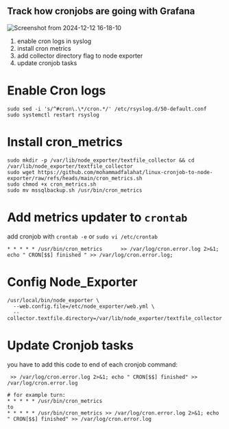 ## Track how cronjobs are going with Grafana 

![Screenshot from 2024-12-12 16-18-10](https://github.com/user-attachments/assets/204d874d-bd36-4a78-a18a-1b69448d72e1)

1. enable cron logs in syslog
2. install cron metrics
3. add collector directory flag to node exporter
4. update cronjob tasks

# Enable Cron logs
```
sudo sed -i 's/^#cron\.\*/cron.*/' /etc/rsyslog.d/50-default.conf
sudo systemctl restart rsyslog
```

# Install cron_metrics
```
sudo mkdir -p /var/lib/node_exporter/textfile_collector && cd /var/lib/node_exporter/textfile_collector
sudo wget https://github.com/mohammadfalahat/linux-cronjob-to-node-exporter/raw/refs/heads/main/cron_metrics.sh
sudo chmod +x cron_metrics.sh
sudo mv mssqlbackup.sh /usr/bin/cron_metrics
```

# Add metrics updater to `crontab`
add cronjob with `crontab -e` or `sudo vi /etc/crontab`
```
* * * * * /usr/bin/cron_metrics      >> /var/log/cron.error.log 2>&1; echo " CRON[$$] finished " >> /var/log/cron.error.log;
```

# Config Node_Exporter
```
/usr/local/bin/node_exporter \
  --web.config.file=/etc/node_exporter/web.yml \
  --collector.textfile.directory=/var/lib/node_exporter/textfile_collector
```

# Update Cronjob tasks
you have to add this code to end of each cronjob command: 
```
 >> /var/log/cron.error.log 2>&1; echo " CRON[$$] finished" >> /var/log/cron.error.log
```
```
# for example turn:
* * * * * /usr/bin/cron_metrics
to
* * * * * /usr/bin/cron_metrics >> /var/log/cron.error.log 2>&1; echo " CRON[$$] finished" >> /var/log/cron.error.log
```
